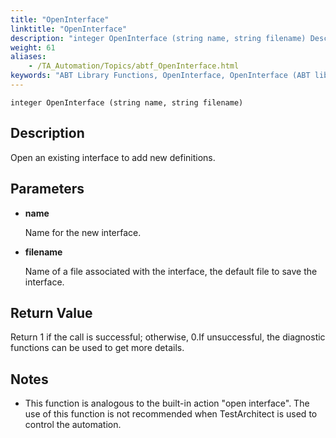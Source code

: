 ```yaml
--- 
title: "OpenInterface"
linktitle: "OpenInterface"
description: "integer OpenInterface (string name, string filename) Description Open an existing interface to add new definitions. Parameters name Name for the new interface. filename Name of a file associated with ..."
weight: 61
aliases: 
    - /TA_Automation/Topics/abtf_OpenInterface.html
keywords: "ABT Library Functions, OpenInterface, OpenInterface (ABT library function)"
---
```


`integer OpenInterface (string name, string filename)`

## Description

Open an existing interface to add new definitions.

## Parameters

-   **name**

    Name for the new interface.

-   **filename**

    Name of a file associated with the interface, the default file to save the interface.


## Return Value

Return 1 if the call is successful; otherwise, 0.If unsuccessful, the diagnostic functions can be used to get more details.

## Notes

-   This function is analogous to the built-in action "open interface". The use of this function is not recommended when TestArchitect is used to control the automation.





